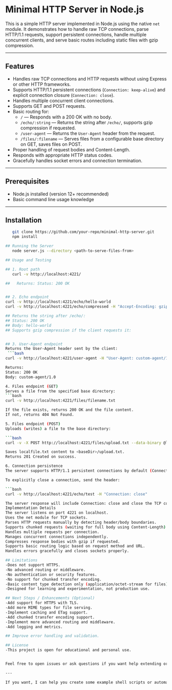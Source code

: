 # Minimal HTTP Server in Node.js

This is a simple HTTP server implemented in Node.js using the native `net` module. It demonstrates how to handle raw TCP connections, parse HTTP/1.1 requests, support persistent connections, handle multiple concurrent clients, and serve basic routes including static files with gzip compression.

---

## Features

- Handles raw TCP connections and HTTP requests without using Express or other HTTP frameworks.
- Supports HTTP/1.1 persistent connections (`Connection: keep-alive`) and explicit connection closure (`Connection: close`).
- Handles multiple concurrent client connections.
- Supports GET and POST requests.
- Basic routing for:
  - `/` — Responds with a 200 OK with no body.
  - `/echo/:string` — Returns the string after `/echo/`, supports gzip compression if requested.
  - `/user-agent` — Returns the `User-Agent` header from the request.
  - `/files/:filename` — Serves files from a configurable base directory on GET, saves files on POST.
- Proper handling of request bodies and Content-Length.
- Responds with appropriate HTTP status codes.
- Gracefully handles socket errors and connection termination.

---

## Prerequisites

- Node.js installed (version 12+ recommended)
- Basic command line usage knowledge

---

## Installation

```bash
   git clone https://github.com/your-repo/minimal-http-server.git
   npm install

## Running the Server
   node server.js --directory <path-to-serve-files-from>

## Usage and Testing

## 1. Root path
   curl -v http://localhost:4221/

##   Returns: Status: 200 OK


## 2. Echo endpoint
curl -v http://localhost:4221/echo/hello-world
curl -v http://localhost:4221/echo/compressed -H "Accept-Encoding: gzip"

## Returns the string after /echo/:
## Status: 200 OK
## Body: hello-world
## Supports gzip compression if the client requests it:


## 3. User-Agent endpoint
Returns the User-Agent header sent by the client:
 ```bash
curl -v http://localhost:4221/user-agent -H "User-Agent: custom-agent/1.0"

Returns:
Status: 200 OK
Body: custom-agent/1.0

4. Files endpoint (GET)
Serves a file from the specified base directory:
```bash
curl -v http://localhost:4221/files/filename.txt

If the file exists, returns 200 OK and the file content.
If not, returns 404 Not Found.

5. Files endpoint (POST)
Uploads (writes) a file to the base directory:

```bash
curl -v -X POST http://localhost:4221/files/upload.txt --data-binary @localfile.txt

Saves localfile.txt content to <baseDir>/upload.txt.
Returns 201 Created on success.

6. Connection persistence
The server supports HTTP/1.1 persistent connections by default (Connection: keep-alive).

To explicitly close a connection, send the header:

```bash
curl -v http://localhost:4221/echo/test -H "Connection: close"

The server response will include Connection: close and close the TCP connection.
Implementation Details
The server listens on port 4221 on localhost.
Uses the net module for TCP sockets.
Parses HTTP requests manually by detecting header/body boundaries.
Supports chunked requests (waiting for full body using Content-Length).
Handles multiple requests per connection.
Manages concurrent connections independently.
Compresses response bodies with gzip if requested.
Supports basic routing logic based on request method and URL.
Handles errors gracefully and closes sockets properly.

## Limitations
-Does not support HTTPS.
-No advanced routing or middleware.
-No authentication or security features.
-No support for chunked transfer encoding.
-Basic content type detection only (application/octet-stream for files).
-Designed for learning and experimentation, not production use.

## Next Steps / Enhancements (Optional)
-Add support for HTTPS with TLS.
-Add more MIME types for file serving.
-Implement caching and ETag support.
-Add chunked transfer encoding support.
-Implement more advanced routing and middleware.
-Add logging and metrics.

## Improve error handling and validation.

## License
-This project is open for educational and personal use.


Feel free to open issues or ask questions if you want help extending or using this server!

---

If you want, I can help you create some example shell scripts or automated 
